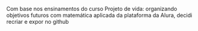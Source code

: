 
Com base nos ensinamentos do curso Projeto de vida: organizando objetivos futuros com matemática aplicada da plataforma da Alura, decidi recriar e expor no github
